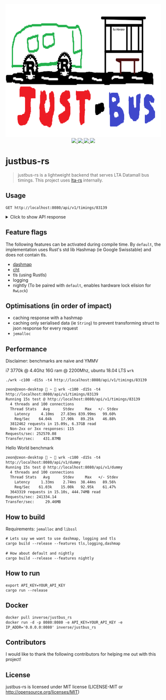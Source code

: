 <p align="center">
  <img width="945" height="432" src="./logo.png">
    <a href="https://github.com/BudiNverse/justbus-rs">
      <img src="https://img.shields.io/badge/-justbus--rs-blueviolet.svg"/>
    </a>
    <a href="https://github.com/BudiNverse/justbus-rs">
        <img src="https://img.shields.io/github/license/BudiNverse/lta-rs"/>
    </a>
    <a href="https://dev.azure.com/budisyahiddin/lta-rs/_build?definitionId=7">
        <img src="https://dev.azure.com/budisyahiddin/lta-rs/_apis/build/status/BudiNverse.justbus-rs?branchName=master">  
    </a>
    <a href="https://github.com/BudiNverse/lta-rs">
        <img src="https://img.shields.io/badge/rust-1.3.9-blueviolet.svg"/>
    </a>      
</p>

# justbus-rs

>justbus-rs is a lightweight backend that serves LTA Datamall bus timings.
This project uses [lta-rs](https://github.com/BudiNverse/lta-rs) internally.

## Usage
```
GET http://localhost:8080/api/v1/timings/83139
```
<details>
<summary>
Click to show API response
</summary>

```json
[
    {
        "service_no": "15",
        "operator": "GAS",
        "next_bus": [
            {
                "origin_code": 77009,
                "dest_code": 77009,
                "est_arrival": "2020-01-04T15:12:31+08:00",
                "lat": 1.3254953333333335,
                "long": 103.90585966666667,
                "visit_no": 1,
                "load": "SeatsAvailable",
                "feature": "WheelChairAccessible",
                "bus_type": "SingleDecker"
            },
            {
                "origin_code": 77009,
                "dest_code": 77009,
                "est_arrival": "2020-01-04T15:19:03+08:00",
                "lat": 1.3351438333333334,
                "long": 103.9091055,
                "visit_no": 1,
                "load": "SeatsAvailable",
                "feature": "WheelChairAccessible",
                "bus_type": "SingleDecker"
            },
            {
                "origin_code": 77009,
                "dest_code": 77009,
                "est_arrival": "2020-01-04T15:33:05+08:00",
                "lat": 1.3459406666666667,
                "long": 103.9426515,
                "visit_no": 1,
                "load": "SeatsAvailable",
                "feature": "WheelChairAccessible",
                "bus_type": "SingleDecker"
            }
        ]
    },
    {
        "service_no": "150",
        "operator": "SBST",
        "next_bus": [
            {
                "origin_code": 82009,
                "dest_code": 82009,
                "est_arrival": "2020-01-04T15:07:50+08:00",
                "lat": 1.3147168333333332,
                "long": 103.90623166666667,
                "visit_no": 1,
                "load": "SeatsAvailable",
                "feature": "WheelChairAccessible",
                "bus_type": "SingleDecker"
            },
            {
                "origin_code": 82009,
                "dest_code": 82009,
                "est_arrival": "2020-01-04T15:20:54+08:00",
                "lat": 0.0,
                "long": 0.0,
                "visit_no": 1,
                "load": "SeatsAvailable",
                "feature": "WheelChairAccessible",
                "bus_type": "SingleDecker"
            },
            {
                "origin_code": 82009,
                "dest_code": 82009,
                "est_arrival": "2020-01-04T15:32:54+08:00",
                "lat": 0.0,
                "long": 0.0,
                "visit_no": 1,
                "load": "SeatsAvailable",
                "feature": "WheelChairAccessible",
                "bus_type": "SingleDecker"
            }
        ]
    },
    {
        "service_no": "155",
        "operator": "SBST",
        "next_bus": [
            {
                "origin_code": 52009,
                "dest_code": 84009,
                "est_arrival": "2020-01-04T15:07:39+08:00",
                "lat": 1.31445,
                "long": 103.90634883333334,
                "visit_no": 1,
                "load": "StandingAvailable",
                "feature": "WheelChairAccessible",
                "bus_type": "SingleDecker"
            },
            {
                "origin_code": 52009,
                "dest_code": 84009,
                "est_arrival": "2020-01-04T15:24:52+08:00",
                "lat": 1.3201654999999999,
                "long": 103.88181566666667,
                "visit_no": 1,
                "load": "SeatsAvailable",
                "feature": "WheelChairAccessible",
                "bus_type": "SingleDecker"
            },
            {
                "origin_code": 52009,
                "dest_code": 84009,
                "est_arrival": "2020-01-04T15:42:38+08:00",
                "lat": 1.3347515,
                "long": 103.8782805,
                "visit_no": 1,
                "load": "StandingAvailable",
                "feature": "WheelChairAccessible",
                "bus_type": "SingleDecker"
            }
        ]
    }
]
```

</details>

## Feature flags
The following features can be activated during compile time. By `default`, the implementation uses Rust's std lib Hashmap (ie Google Swisstable) and 
does not contain tls.
- [dashmap](https://github.com/xacrimon/dashmap)
- [cht](https://github.com/Gregory-Meyer/cht)
- tls (using Rustls)
- logging 
- nightly (To be paired with `default`, enables hardware lock elision for `RwLock`)

## Optimisations (in order of impact)
- caching response with a hashmap
- caching only serialised data (ie `String`) to prevent transforming struct to json response for every request
- `jemalloc`

## Performance
Disclaimer: benchmarks are naive and YMMV

i7 3770k @ 4.4Ghz 16G ram @ 2200Mhz, ubuntu 18.04 LTS  `wrk`
```
./wrk -c100 -d15s -t4 http://localhost:8080/api/v1/timings/83139 
```
```
zeon@zeon-desktop  ~  wrk -c100 -d15s -t4 http://localhost:8080/api/v1/timings/83139
Running 15s test @ http://localhost:8080/api/v1/timings/83139
  4 threads and 100 connections
  Thread Stats   Avg      Stdev     Max   +/- Stdev
    Latency     4.10ms   27.83ms 839.99ms   99.60%
    Req/Sec    64.04k    17.90k   89.25k    46.88%
  3812462 requests in 15.09s, 6.37GB read
  Non-2xx or 3xx responses: 115
Requests/sec: 252570.08
Transfer/sec:    431.87MB
```

Hello World benchmark
```
zeon@zeon-desktop  ~  wrk -c100 -d15s -t4 http://localhost:8080/api/v1/dummy
Running 15s test @ http://localhost:8080/api/v1/dummy
  4 threads and 100 connections
  Thread Stats   Avg      Stdev     Max   +/- Stdev
    Latency     1.33ms    2.74ms  38.44ms   89.56%
    Req/Sec    61.03k    15.00k   92.95k    61.47%
  3643319 requests in 15.10s, 444.74MB read
Requests/sec: 241334.14
Transfer/sec:     29.46MB
```

## How to build
Requirements: `jemalloc` and `libssl`
```
# Lets say we want to use dashmap, logging and tls
cargo build --release --features tls,logging,dashmap

# How about default and nightly
cargo build --release --features nightly
```

## How to run
```
export API_KEY=YOUR_API_KEY
cargo run --release
```

## Docker
```
docker pull inverse/justbus_rs
docker run -d -p 8080:8080 -e API_KEY=YOUR_API_KEY -e IP_ADDR='0.0.0.0:8080' inverse/justbus_rs
```

## Contributors
I would like to thank the following contributors for helping me out with this project!

## License
justbus-rs is licensed under MIT license (LICENSE-MIT or http://opensource.org/licenses/MIT)